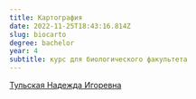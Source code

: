 ```yaml
---
title: Картография
date: 2022-11-25T18:43:16.814Z
slug: biocarto
degree: bachelor
year: 4
subtitle: курс для биологического факультета
---
```


[Тульская Надежда Игоревна](/people/tulskaia)
